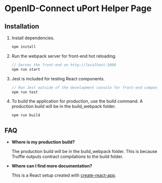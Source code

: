 # OpenID-Connect uPort Helper Page

## Installation

1. Install dependencies.
    ```javascript
    npm install 

2. Run the webpack server for front-end hot reloading.
    ```javascript
    // Serves the front-end on http://localhost:3000
    npm run start
    ```
3. Jest is included for testing React components. 
    ```javascript
    // Run Jest outside of the development console for front-end component tests.
    npm run test
    ```

8. To build the application for production, use the build command. A production build will be in the build_webpack folder.
    ```javascript
    npm run build
    ```

## FAQ

* __Where is my production build?__

    The production build will be in the build_webpack folder. This is because Truffle outputs contract compilations to the build folder.

* __Where can I find more documentation?__

    This is a React setup created with [create-react-app](https://github.com/facebookincubator/create-react-app/blob/master/packages/react-scripts/template/README.md). 
